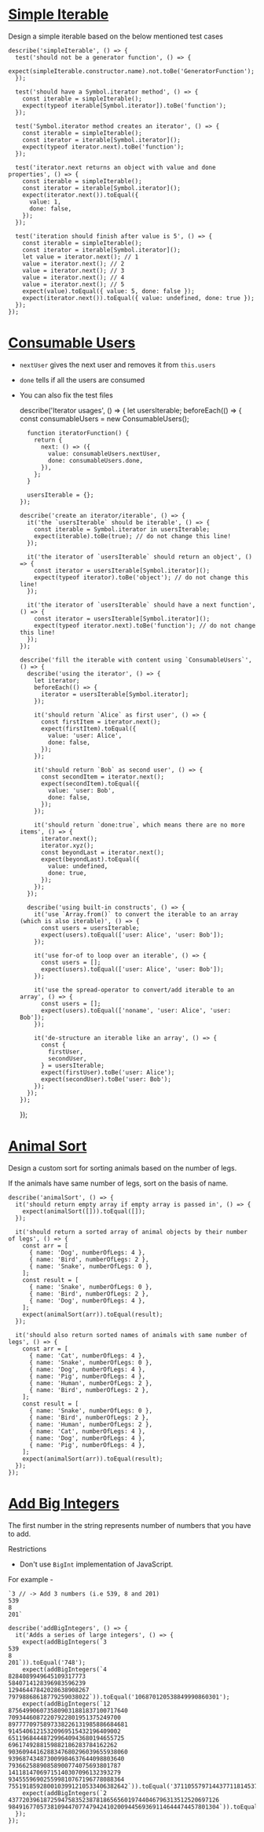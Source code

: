 # [Simple Iterable](https://www.notion.so/Simple-Iterable-3387eaf9cc364669b32c6dce3c3be38e)
Design a simple iterable based on the below mentioned test cases

    describe('simpleIterable', () => {
      test('should not be a generator function', () => {
        expect(simpleIterable.constructor.name).not.toBe('GeneratorFunction');
      });
    
      test('should have a Symbol.iterator method', () => {
        const iterable = simpleIterable();
        expect(typeof iterable[Symbol.iterator]).toBe('function');
      });
    
      test('Symbol.iterator method creates an iterator', () => {
        const iterable = simpleIterable();
        const iterator = iterable[Symbol.iterator]();
        expect(typeof iterator.next).toBe('function');
      });
    
      test('iterator.next returns an object with value and done properties', () => {
        const iterable = simpleIterable();
        const iterator = iterable[Symbol.iterator]();
        expect(iterator.next()).toEqual({
          value: 1,
          done: false,
        });
      });
    
      test('iteration should finish after value is 5', () => {
        const iterable = simpleIterable();
        const iterator = iterable[Symbol.iterator]();
        let value = iterator.next(); // 1
        value = iterator.next(); // 2
        value = iterator.next(); // 3
        value = iterator.next(); // 4
        value = iterator.next(); // 5
        expect(value).toEqual({ value: 5, done: false });
        expect(iterator.next()).toEqual({ value: undefined, done: true });
      });
    });

# [Consumable Users](https://www.notion.so/Consumable-Users-e8ed30de63aa4e098f1e09d36894bec1)
- `nextUser` gives the next user and removes it from `this.users`
- `done` tells if all the users are consumed
- You can also fix the test files

    describe('Iterator usages', () => {
      let usersIterable;
      beforeEach(() => {
        const consumableUsers = new ConsumableUsers();
    
        function iteratorFunction() {
          return {
            next: () => ({
              value: consumableUsers.nextUser,
              done: consumableUsers.done,
            }),
          };
        }
    
        usersIterable = {};
      });
    
      describe('create an iterator/iterable', () => {
        it('the `usersIterable` should be iterable', () => {
          const iterable = Symbol.iterator in usersIterable;
          expect(iterable).toBe(true); // do not change this line!
        });
    
        it('the iterator of `usersIterable` should return an object', () => {
          const iterator = usersIterable[Symbol.iterator]();
          expect(typeof iterator).toBe('object'); // do not change this line!
        });
    
        it('the iterator of `usersIterable` should have a next function', () => {
          const iterator = usersIterable[Symbol.iterator]();
          expect(typeof iterator.next).toBe('function'); // do not change this line!
        });
      });
    
      describe('fill the iterable with content using `ConsumableUsers`', () => {
        describe('using the iterator', () => {
          let iterator;
          beforeEach(() => {
            iterator = usersIterable[Symbol.iterator];
          });
    
          it('should return `Alice` as first user', () => {
            const firstItem = iterator.next();
            expect(firstItem).toEqual({
              value: 'user: Alice',
              done: false,
            });
          });
    
          it('should return `Bob` as second user', () => {
            const secondItem = iterator.next();
            expect(secondItem).toEqual({
              value: 'user: Bob',
              done: false,
            });
          });
    
          it('should return `done:true`, which means there are no more items', () => {
            iterator.next();
            iterator.xyz();
            const beyondLast = iterator.next();
            expect(beyondLast).toEqual({
              value: undefined,
              done: true,
            });
          });
        });
    
        describe('using built-in constructs', () => {
          it('use `Array.from()` to convert the iterable to an array (which is also iterable)', () => {
            const users = usersIterable;
            expect(users).toEqual(['user: Alice', 'user: Bob']);
          });
    
          it('use for-of to loop over an iterable', () => {
            const users = [];
            expect(users).toEqual(['user: Alice', 'user: Bob']);
          });
    
          it('use the spread-operator to convert/add iterable to an array', () => {
            const users = [];
            expect(users).toEqual(['noname', 'user: Alice', 'user: Bob']);
          });
    
          it('de-structure an iterable like an array', () => {
            const {
              firstUser,
              secondUser,
            } = usersIterable;
            expect(firstUser).toBe('user: Alice');
            expect(secondUser).toBe('user: Bob');
          });
        });
      });
    });

# [Animal Sort](https://www.notion.so/Animal-Sort-75d23b9412e2497da1364669890e2224)
Design a custom sort for sorting animals based on the number of legs.

If the animals have same number of legs, sort on the basis of name.

    describe('animalSort', () => {
      it('should return empty array if empty array is passed in', () => {
        expect(animalSort([])).toEqual([]);
      });
    
      it('should return a sorted array of animal objects by their number of legs', () => {
        const arr = [
          { name: 'Dog', numberOfLegs: 4 },
          { name: 'Bird', numberOfLegs: 2 },
          { name: 'Snake', numberOfLegs: 0 },
        ];
        const result = [
          { name: 'Snake', numberOfLegs: 0 },
          { name: 'Bird', numberOfLegs: 2 },
          { name: 'Dog', numberOfLegs: 4 },
        ];
        expect(animalSort(arr)).toEqual(result);
      });
    
      it('should also return sorted names of animals with same number of legs', () => {
        const arr = [
          { name: 'Cat', numberOfLegs: 4 },
          { name: 'Snake', numberOfLegs: 0 },
          { name: 'Dog', numberOfLegs: 4 },
          { name: 'Pig', numberOfLegs: 4 },
          { name: 'Human', numberOfLegs: 2 },
          { name: 'Bird', numberOfLegs: 2 },
        ];
        const result = [
          { name: 'Snake', numberOfLegs: 0 },
          { name: 'Bird', numberOfLegs: 2 },
          { name: 'Human', numberOfLegs: 2 },
          { name: 'Cat', numberOfLegs: 4 },
          { name: 'Dog', numberOfLegs: 4 },
          { name: 'Pig', numberOfLegs: 4 },
        ];
        expect(animalSort(arr)).toEqual(result);
      });
    });

# [Add Big Integers](https://www.notion.so/Add-Big-Integers-ca72b6906fef4b81ac3aabd00183d05f)
The first number in the string represents number of numbers that you have to add.

Restrictions

- Don't use `BigInt` implementation of JavaScript.

For example -

    `3 // -> Add 3 numbers (i.e 539, 8 and 201)
    539
    8
    201`

    describe('addBigIntegers', () => {
      it('Adds a series of large integers', () => {
        expect(addBigIntegers(`3
    539
    8
    201`)).toEqual('748');
        expect(addBigIntegers(`4
    8284089949645109317773
    5840714128396983596239
    12946447842028638908267
    79798868618779259038022`)).toEqual('106870120538849990860301');
        expect(addBigIntegers(`12
    8756499060735809031881837100717640
    70934460872207922801951375249700
    8977770975897338226131985886684681
    91454061215320969515432196409002
    651196844487299640943680194655725
    6961749288159882186283784162262
    9036094416288347680296039655938060
    939687434873009984637644098803640
    79366258890858900774075693801787
    14118147069715140307096132393279
    934555969025599810767196778088364
    7551918592800103991210533406382642`)).toEqual('37110557971443771181453756303286782');
        expect(addBigIntegers(`2
    437720396187259475835238781865656019744046796313512520697126
    984916770573810944707747942410200944569369114644474457801304`)).toEqual('1422637166761070420542986724275856964313415910957986978498430');
      });
    });